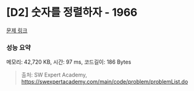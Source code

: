 # [D2] 숫자를 정렬하자 - 1966 

[문제 링크](https://swexpertacademy.com/main/code/problem/problemDetail.do?contestProbId=AV5PrmyKAWEDFAUq) 

### 성능 요약

메모리: 42,720 KB, 시간: 97 ms, 코드길이: 186 Bytes



> 출처: SW Expert Academy, https://swexpertacademy.com/main/code/problem/problemList.do
